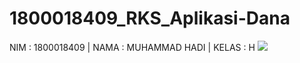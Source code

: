 # 1800018409_RKS_Aplikasi-Dana
NIM : 1800018409 | NAMA : MUHAMMAD HADI | KELAS : H
<img src="RunAplikasiDana.gif" >
